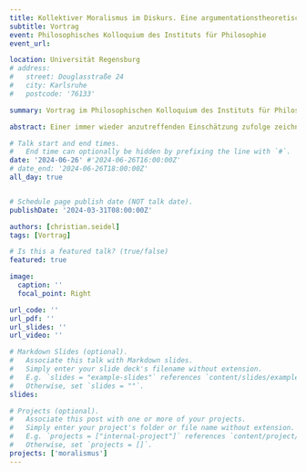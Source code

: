 ```yaml
---
title: Kollektiver Moralismus im Diskurs. Eine argumentationstheoretische Explikation
subtitle: Vortrag
event: Philosophisches Kolloquium des Instituts für Philosophie
event_url: 

location: Universität Regensburg
# address:
#   street: Douglasstraße 24
#   city: Karlsruhe
#   postcode: '76133'

summary: Vortrag im Philosophischen Kolloquium des Instituts für Philosophie

abstract: Einer immer wieder anzutreffenden Einschätzung zufolge zeichne sich unsere Zeit durch eine zunehmende Moralisierung öffentlicher Debatten aus. Neben empirischen Fragen wirft eine solche Diagnose die vorgelagerte begriffliche Frage auf, was unter der Moralisierung öffentlicher Debatten eigentlich zu verstehen ist. In diesem Vortrag arbeite ich zunächst heraus, dass der in der Moralphilosophie vorherrschende Zugang (der von verschiedenen Erscheinungsformen des Moralismus als individuellem Fehlverhalten ausgeht) dem Phänomen nicht vollumfänglich gerecht wird. Ich werde dann einen Vorschlag machen, wie man die Moralisierung öffentlicher Diskurse argumentationstheoretisch explizieren kann -- als emergente moralische Verzerrung der dialektischen Struktur (des rationalen Kerns) eines Diskurses. Abschließend skizziere ich, welche Perspektiven für weitere empirische und moralphilosophische Untersuchungen daraus erwachsen, insbesondere auch bezüglich kollektiver Handlungsprobleme in Diskursen.

# Talk start and end times.
#   End time can optionally be hidden by prefixing the line with `#`.
date: '2024-06-26' #'2024-06-26T16:00:00Z'
# date_end: '2024-06-26T18:00:00Z'
all_day: true


# Schedule page publish date (NOT talk date).
publishDate: '2024-03-31T08:00:00Z'

authors: [christian.seidel]
tags: [Vortrag]

# Is this a featured talk? (true/false)
featured: true

image:
  caption: ''
  focal_point: Right

url_code: ''
url_pdf: ''
url_slides: ''
url_video: ''

# Markdown Slides (optional).
#   Associate this talk with Markdown slides.
#   Simply enter your slide deck's filename without extension.
#   E.g. `slides = "example-slides"` references `content/slides/example-slides.md`.
#   Otherwise, set `slides = ""`.
slides:

# Projects (optional).
#   Associate this post with one or more of your projects.
#   Simply enter your project's folder or file name without extension.
#   E.g. `projects = ["internal-project"]` references `content/project/deep-learning/index.md`.
#   Otherwise, set `projects = []`.
projects: ['moralismus']
---
```


